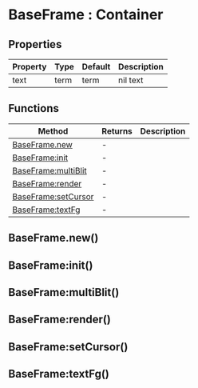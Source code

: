 # BaseFrame : Container

## Properties

|Property|Type|Default|Description|
|---|---|---|---|
|text|term|term|nil text

## Functions

|Method|Returns|Description|
|---|---|---|
|[BaseFrame.new](#BaseFrame.new)|-|
|[BaseFrame:init](#BaseFrame:init)|-|
|[BaseFrame:multiBlit](#BaseFrame:multiBlit)|-|
|[BaseFrame:render](#BaseFrame:render)|-|
|[BaseFrame:setCursor](#BaseFrame:setCursor)|-|
|[BaseFrame:textFg](#BaseFrame:textFg)|-|

## BaseFrame.new()

## BaseFrame:init()

## BaseFrame:multiBlit()

## BaseFrame:render()

## BaseFrame:setCursor()

## BaseFrame:textFg()

